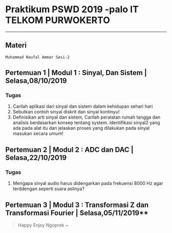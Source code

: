 # Praktikum PSWD 2019 -palo IT TELKOM PURWOKERTO

---

## Materi

`Muhammad Naufal Ammar Sesi-2`

## Pertemuan 1 | Modul 1 : Sinyal, Dan Sistem | Selasa,08/10/2019

### Tugas

1. Carilah aplikasi dari sinyal dan sistem dalam kehidupan sehari hari
2. Sebutkan contoh sinyal diskrit dan sinyal kontinyu!
3. Definisikan arti sinyal dan sistem, Carilah peralatan rumah tangga dan analisis berdasarkan konsep tentang system. identifikasi sinyal2 yang ada pada alat itu dan jelaskan proses yang dilakukan pada sinyal masukan secara umum!

## Pertemuan 2 | Modul 2 : ADC dan DAC	| Selasa,22/10/2019

### Tugas
1. Mengapa sinyal audio harus didengarkan pada frekuensi 8000 Hz agar terddengan seperti suara aslinya?


## Pertemuan 3 | Modul 3 : Transformasi Z dan Transformasi Fourier | Selasa,05/11/2019**

> Happy Enjoy Ngoprek ~
